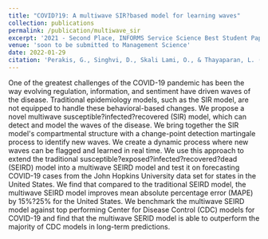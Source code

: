 ```yaml
---
title: "COVID?19: A multiwave SIR?based model for learning waves"
collection: publications
permalink: /publication/multiwave_sir
excerpt: '2021 - Second Place, INFORMS Service Science Best Student Paper Award (INFORMS Annual Meeting), Preliminary version in 2021 MSOM Healthcare Operations SIG'
venue: 'soon to be submitted to Management Science'
date: 2022-01-29
citation: 'Perakis, G., Singhvi, D., Skali Lami, O., & Thayaparan, L. (2022). COVID?19: A multiwave SIR?based model for learning waves. Production and Operations Management.'
---
```

One of the greatest challenges of the COVID-19 pandemic has been the way evolving regulation, information, and sentiment have driven waves of the disease. Traditional epidemiology models, such as the SIR model, are not equipped to handle these behavioral-based changes. We propose a novel multiwave susceptible?infected?recovered (SIR) model, which can detect and model the waves of the disease. We bring together the SIR model's compartmental structure with a change-point detection martingale process to identify new waves. We create a dynamic process where new waves can be flagged and learned in real time. We use this approach to extend the traditional susceptible?exposed?infected?recovered?dead (SEIRD) model into a multiwave SEIRD model and test it on forecasting COVID-19 cases from the John Hopkins University data set for states in the United States. We find that compared to the traditional SEIRD model, the multiwave SEIRD model improves mean absolute percentage error (MAPE) by 15$\%$?25$\%$ for the United States. We benchmark the multiwave SEIRD model against top performing Center for Disease Control (CDC) models for COVID-19 and find that the multiwave SERID model is able to outperform the majority of CDC models in long-term predictions.